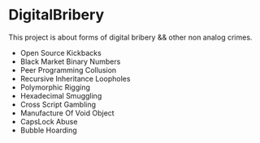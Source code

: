 # DigitalBribery
This project is about forms of digital bribery && other non analog crimes.

- Open Source Kickbacks
- Black Market Binary Numbers
- Peer Programming Collusion
- Recursive Inheritance Loopholes
- Polymorphic Rigging
- Hexadecimal Smuggling
- Cross Script Gambling
- Manufacture Of Void Object
- CapsLock Abuse
- Bubble Hoarding

